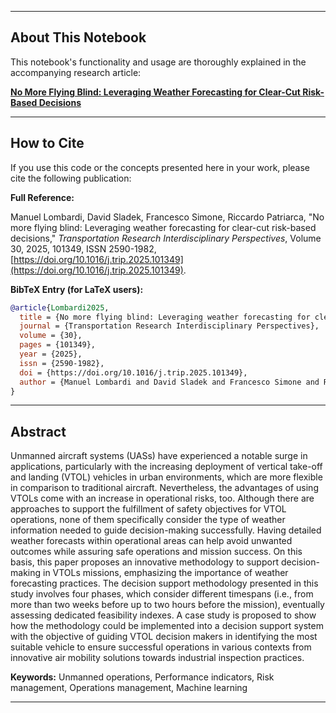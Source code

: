 -----

## About This Notebook

This notebook's functionality and usage are thoroughly explained in the accompanying research article:

[**No More Flying Blind: Leveraging Weather Forecasting for Clear-Cut Risk-Based Decisions**](https://www.google.com/search?q=https://www.sciencedirect.com/science/article/pii/S259019825000284)

-----

## How to Cite

If you use this code or the concepts presented here in your work, please cite the following publication:

**Full Reference:**

Manuel Lombardi, David Sladek, Francesco Simone, Riccardo Patriarca, "No more flying blind: Leveraging weather forecasting for clear-cut risk-based decisions," *Transportation Research Interdisciplinary Perspectives*, Volume 30, 2025, 101349, ISSN 2590-1982, [https://doi.org/10.1016/j.trip.2025.101349](https://doi.org/10.1016/j.trip.2025.101349).

**BibTeX Entry (for LaTeX users):**

```bibtex
@article{Lombardi2025,
  title = {No more flying blind: Leveraging weather forecasting for clear-cut risk-based decisions},
  journal = {Transportation Research Interdisciplinary Perspectives},
  volume = {30},
  pages = {101349},
  year = {2025},
  issn = {2590-1982},
  doi = {https://doi.org/10.1016/j.trip.2025.101349},
  author = {Manuel Lombardi and David Sladek and Francesco Simone and Riccardo Patriarca}
}
```

-----

## Abstract

Unmanned aircraft systems (UASs) have experienced a notable surge in applications, particularly with the increasing deployment of vertical take-off and landing (VTOL) vehicles in urban environments, which are more flexible in comparison to traditional aircraft. Nevertheless, the advantages of using VTOLs come with an increase in operational risks, too. Although there are approaches to support the fulfillment of safety objectives for VTOL operations, none of them specifically consider the type of weather information needed to guide decision-making successfully. Having detailed weather forecasts within operational areas can help avoid unwanted outcomes while assuring safe operations and mission success. On this basis, this paper proposes an innovative methodology to support decision-making in VTOLs missions, emphasizing the importance of weather forecasting practices. The decision support methodology presented in this study involves four phases, which consider different timespans (i.e., from more than two weeks before up to two hours before the mission), eventually assessing dedicated feasibility indexes. A case study is proposed to show how the methodology could be implemented into a decision support system with the objective of guiding VTOL decision makers in identifying the most suitable vehicle to ensure successful operations in various contexts from innovative air mobility solutions towards industrial inspection practices.

**Keywords:** Unmanned operations, Performance indicators, Risk management, Operations management, Machine learning

-----

